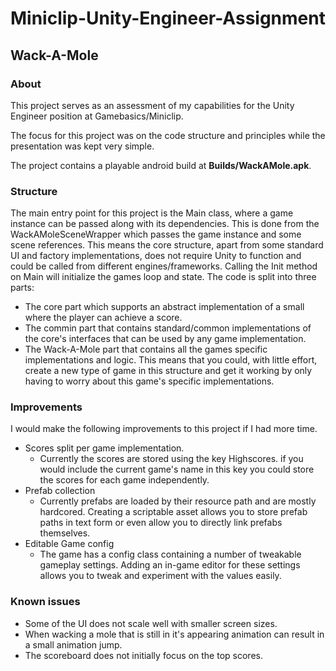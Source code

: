 # Miniclip-Unity-Engineer-Assignment
## Wack-A-Mole

### About
This project serves as an assessment of my capabilities for the Unity Engineer position at Gamebasics/Miniclip.

The focus for this project was on the code structure and principles while the presentation was kept very simple.

The project contains a playable android build at **Builds/WackAMole.apk**.

### Structure
The main entry point for this project is the Main class, where a game instance can be passed along with its dependencies.
This is done from the WackAMoleSceneWrapper which passes the game instance and some scene references. This means the core structure, apart from some standard UI and factory implementations, does not require Unity to function and could be called from different engines/frameworks.
Calling the Init method on Main will initialize the games loop and state.
The code is split into three parts: 
- The core part which supports an abstract implementation of a small where the player can achieve a score.
- The commin part that contains standard/common implementations of the core's interfaces that can be used by any game implementation.
- The Wack-A-Mole part that contains all the games specific implementations and logic.
This means that you could, with little effort, create a new type of game in this structure and get it working by only having to worry about this game's specific implementations.

### Improvements
I would make the following improvements to this project if I had more time.

- Scores split per game implementation.
    - Currently the scores are stored using the key Highscores. if you would include the current game's name in this key you could store the scores for each game independently.
- Prefab collection
    - Currently prefabs are loaded by their resource path and are mostly hardcored. Creating a scriptable asset allows you to store prefab paths in text form or even allow you to directly link prefabs themselves.
- Editable Game config
    - The game has a config class containing a number of tweakable gameplay settings. Adding an in-game editor for these settings allows you to tweak and experiment with the values easily. 

### Known issues
- Some of the UI does not scale well with smaller screen sizes.
- When wacking a mole that is still in it's appearing animation can result in a small animation jump.
- The scoreboard does not initially focus on the top scores.